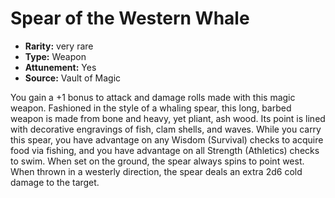 
# Spear of the Western Whale

* **Rarity:** very rare
* **Type:** Weapon
* **Attunement:** Yes
* **Source:** Vault of Magic


You gain a +1 bonus to attack and damage rolls made with this magic weapon. Fashioned in the style of a whaling spear, this long, barbed weapon is made from bone and heavy, yet pliant, ash wood. Its point is lined with decorative engravings of fish, clam shells, and waves. While you carry this spear, you have advantage on any Wisdom (Survival) checks to acquire food via fishing, and you have advantage on all Strength (Athletics) checks to swim. When set on the ground, the spear always spins to point west. When thrown in a westerly direction, the spear deals an extra 2d6 cold damage to the target.
